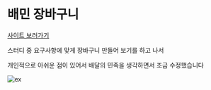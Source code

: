 # 배민 장바구니

[사이트 보러가기](https://cranky-tereshkova-6caea1.netlify.app/)

스터디 중 요구사항에 맞게 장바구니 만들어 보기를 하고 나서

개인적으로 아쉬운 점이 있어서 배달의 민족을 생각하면서 조금 수정했습니다

![ex](https://user-images.githubusercontent.com/60678333/158081025-55bdbeca-f7a8-4ef3-be03-c5ee8ecd7c10.png)
